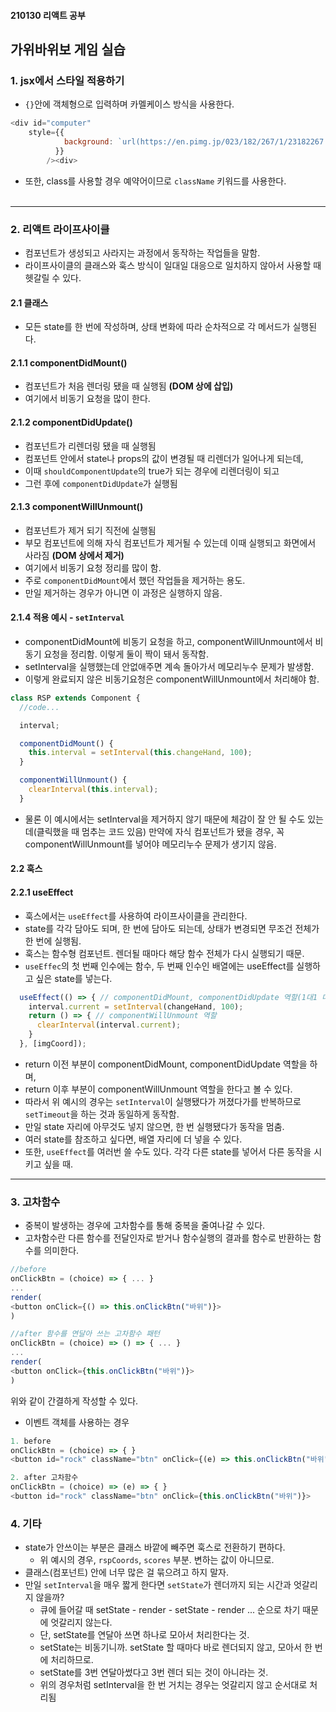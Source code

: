 #### 210130 리액트 공부
## 가위바위보 게임 실습
### 1. jsx에서 스타일 적용하기
- `{}`안에 객체형으로 입력하며 카멜케이스 방식을 사용한다.
```javascript
<div id="computer"
    style={{
            background: `url(https://en.pimg.jp/023/182/267/1/23182267.jpg) ${imgCoord} 0`,
          }}
        /><div>
```
- 또한, class를 사용할 경우 예약어이므로 `className` 키워드를 사용한다.   
&nbsp;
-------
### 2. 리액트 라이프사이클
- 컴포넌트가 생성되고 사라지는 과정에서 동작하는 작업들을 말함.
- 라이프사이클의 클래스와 훅스 방식이 일대일 대응으로 일치하지 않아서 사용할 때 헷갈릴 수 있다.
#### 2.1 클래스
- 모든 state를 한 번에 작성하며, 상태 변화에 따라 순차적으로 각 메서드가 실행된다.
#### 2.1.1 componentDidMount()
- 컴포넌트가 처음 렌더링 됐을 때 실행됨 **(DOM 상에 삽입)**
- 여기에서 비동기 요청을 많이 한다.
#### 2.1.2 componentDidUpdate()
- 컴포넌트가 리렌더링 됐을 때 실행됨
- 컴포넌트 안에서 state나 props의 값이 변경될 때 리렌더가 일어나게 되는데,
- 이때 `shouldComponentUpdate`의 true가 되는 경우에 리렌더링이 되고
- 그런 후에 `componentDidUpdate`가 실행됨
#### 2.1.3 componentWillUnmount()
- 컴포넌트가 제거 되기 직전에 실행됨
- 부모 컴포넌트에 의해 자식 컴포넌트가 제거될 수 있는데 이때 실행되고 화면에서 사라짐 **(DOM 상에서 제거)**
- 여기에서 비동기 요청 정리를 많이 함.
- 주로 `componentDidMount`에서 했던 작업들을 제거하는 용도.
- 만일 제거하는 경우가 아니면 이 과정은 실행하지 않음.
#### 2.1.4 적용 예시 - `setInterval`
- componentDidMount에 비동기 요청을 하고, componentWillUnmount에서 비동기 요청을 정리함. 이렇게 둘이 짝이 돼서 동작함.
- setInterval을 실행했는데 안없애주면 계속 돌아가서 메모리누수 문제가 발생함.
- 이렇게 완료되지 않은 비동기요청은 componentWillUnmount에서 처리해야 함.
```javascript
class RSP extends Component {
  //code...

  interval;

  componentDidMount() {
    this.interval = setInterval(this.changeHand, 100);
  }

  componentWillUnmount() {
    clearInterval(this.interval);
  }
```
- 물론 이 예시에서는 setInterval을 제거하지 않기 때문에 체감이 잘 안 될 수도 있는데(클릭했을 때 멈추는 코드 있음)
만약에 자식 컴포넌트가 됐을 경우, 꼭 componentWillUnmount를 넣어야 메모리누수 문제가 생기지 않음.
#### 2.2 훅스
#### 2.2.1 useEffect
- 훅스에서는 `useEffect`를 사용하여 라이프사이클을 관리한다.
- state를 각각 담아도 되며, 한 번에 담아도 되는데, 상태가 변경되면 무조건 전체가 한 번에 실행됨.
- 훅스는 함수형 컴포넌트. 렌더될 때마다 해당 함수 전체가 다시 실행되기 때문.
- `useEffec`의 첫 번째 인수에는 함수, 두 번째 인수인 배열에는 useEffect를 실행하고 싶은 state를 넣는다.
```javascript
  useEffect(() => { // componentDidMount, componentDidUpdate 역할(1대1 대응은 아니지만 비슷)
    interval.current = setInterval(changeHand, 100);
    return () => { // componentWillUnmount 역할
      clearInterval(interval.current);
    }
  }, [imgCoord]);
```
- return 이전 부분이 componentDidMount, componentDidUpdate 역할을 하며,
- return 이후 부분이 componentWillUnmount 역할을 한다고 볼 수 있다.
- 따라서 위 예시의 경우는 `setInterval`이 실행됐다가 꺼졌다가를 반복하므로 `setTimeout`을 하는 것과 동일하게 동작함.
- 만일 state 자리에 아무것도 넣지 않으면, 한 번 실행됐다가 동작을 멈춤.
- 여러 state를 참조하고 싶다면, 배열 자리에 더 넣을 수 있다.
- 또한, `useEffect`를 여러번 쓸 수도 있다. 각각 다른 state를 넣어서 다른 동작을 시키고 싶을 때. 
--------
### 3. 고차함수
- 중복이 발생하는 경우에 고차함수를 통해 중복을 줄여나갈 수 있다.
- 고차함수란 다른 함수를 전달인자로 받거나 함수실행의 결과를 함수로 반환하는 함수를 의미한다.
```javascript
//before
onClickBtn = (choice) => { ... }
...
render(
<button onClick={() => this.onClickBtn("바위")}>
)

//after 함수를 연달아 쓰는 고차함수 패턴
onClickBtn = (choice) => () => { ... }
...
render(
<button onClick={this.onClickBtn("바위")}>
)
```
위와 같이 간결하게 작성할 수 있다.
- 이벤트 객체를 사용하는 경우
```javascript
1. before
onClickBtn = (choice) => { }
<button id="rock" className="btn" onClick={(e) => this.onClickBtn("바위")}>

2. after 고차함수
onClickBtn = (choice) => (e) => { }
<button id="rock" className="btn" onClick={this.onClickBtn("바위")}>
```
### 4. 기타
- state가 안쓰이는 부분은 클래스 바깥에 빼주면 훅스로 전환하기 편하다.
  - 위 예시의 경우, `rspCoords`, `scores` 부분. 변하는 값이 아니므로.
- 클래스(컴포넌트) 안에 너무 많은 걸 묶으려고 하지 말자.
- 만일 `setInterval`을 매우 짧게 한다면 `setState`가 렌더까지 되는 시간과 엇갈리지 않을까?
  - 큐에 들어갈 때 setState - render - setState - render ... 순으로 차기 때문에 엇갈리지 않는다.
  - 단, setState를 연달아 쓰면 하나로 모아서 처리한다는 것.
  - setState는 비동기니까. setState 할 때마다 바로 렌더되지 않고, 모아서 한 번에 처리하므로.
  - setState를 3번 연달아썼다고 3번 렌더 되는 것이 아니라는 것.
  - 위의 경우처럼 setInterval을 한 번 거치는 경우는 엇갈리지 않고 순서대로 처리됨

